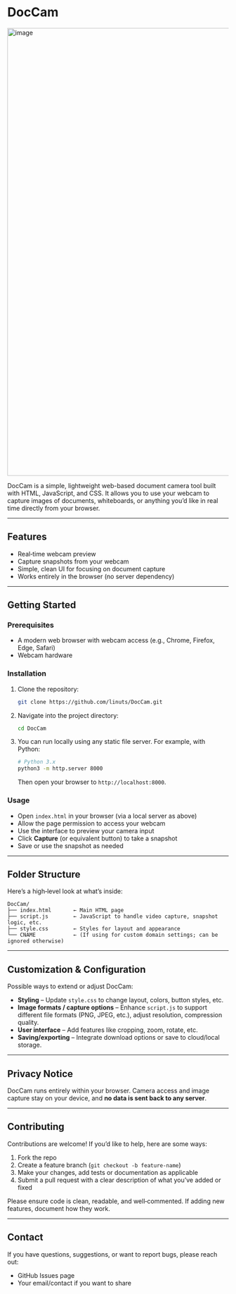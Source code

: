 # DocCam
<img width="1920" height="1017" alt="image" src="https://github.com/user-attachments/assets/2601ca05-3fc0-4511-b017-487809bc71ad" />

DocCam is a simple, lightweight web-based document camera tool built with HTML, JavaScript, and CSS. It allows you to use your webcam to capture images of documents, whiteboards, or anything you’d like in real time directly from your browser.

---

## Features

- Real‑time webcam preview  
- Capture snapshots from your webcam  
- Simple, clean UI for focusing on document capture  
- Works entirely in the browser (no server dependency)

---

## Getting Started

### Prerequisites

- A modern web browser with webcam access (e.g., Chrome, Firefox, Edge, Safari)  
- Webcam hardware

### Installation

1. Clone the repository:

   ```bash
   git clone https://github.com/linuts/DocCam.git
   ```

2. Navigate into the project directory:

   ```bash
   cd DocCam
   ```

3. You can run locally using any static file server. For example, with Python:

   ```bash
   # Python 3.x
   python3 -m http.server 8000
   ```

   Then open your browser to `http://localhost:8000`.

### Usage

- Open `index.html` in your browser (via a local server as above)  
- Allow the page permission to access your webcam  
- Use the interface to preview your camera input  
- Click **Capture** (or equivalent button) to take a snapshot  
- Save or use the snapshot as needed  

---

## Folder Structure

Here’s a high‑level look at what’s inside:

```
DocCam/
├── index.html       ← Main HTML page
├── script.js        ← JavaScript to handle video capture, snapshot logic, etc.
├── style.css        ← Styles for layout and appearance
└── CNAME            ← (If using for custom domain settings; can be ignored otherwise)
```

---

## Customization & Configuration

Possible ways to extend or adjust DocCam:

- **Styling** – Update `style.css` to change layout, colors, button styles, etc.  
- **Image formats / capture options** – Enhance `script.js` to support different file formats (PNG, JPEG, etc.), adjust resolution, compression quality.  
- **User interface** – Add features like cropping, zoom, rotate, etc.
- **Saving/exporting** – Integrate download options or save to cloud/local storage.

---

## Privacy Notice

DocCam runs entirely within your browser. Camera access and image capture stay on your device, and **no data is sent back to any server**.

---

## Contributing

Contributions are welcome! If you’d like to help, here are some ways:

1. Fork the repo  
2. Create a feature branch (`git checkout -b feature-name`)  
3. Make your changes, add tests or documentation as applicable  
4. Submit a pull request with a clear description of what you’ve added or fixed  

Please ensure code is clean, readable, and well‑commented. If adding new features, document how they work.

---

## Contact

If you have questions, suggestions, or want to report bugs, please reach out:

- GitHub Issues page  
- Your email/contact if you want to share  
